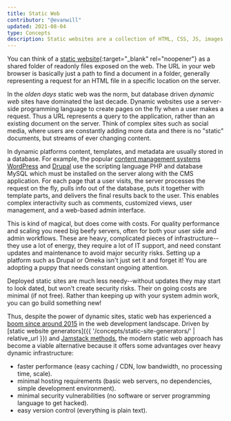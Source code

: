 ```yaml
---
title: Static Web
contributor: "@evanwill"
updated: 2021-08-04
type: Concepts
description: Static websites are a collection of HTML, CSS, JS, images, and other files that are delivered to users exactly as they are on the server. 
---
```


You can think of a [static website](https://en.wikipedia.org/wiki/Static_web_page){:target="_blank" rel="noopener"} as a shared folder of readonly files exposed on the web.
The URL in your web browser is basically just a path to find a document in a folder, generally representing a request for an HTML file in a specific location on the server.

In the *olden days* static web was the norm, but database driven *dynamic web* sites have dominated the last decade.
Dynamic websites use a server-side programming language to create pages on the fly when a user makes a request. 
Thus a URL represents a query to the application, rather than an existing document on the server. 
Think of complex sites such as social media, where users are constantly adding more data and there is no "static" documents, but streams of ever changing content.

In dynamic platforms content, templates, and metadata are usually stored in a database. 
For example, the popular [content management systems](https://en.wikipedia.org/wiki/Content_management_system) [WordPress](https://wordpress.com/) and [Drupal](https://www.drupal.org/) use the scripting language PHP and database MySQL which must be installed on the server along with the CMS application.
For each page that a user visits, the server processes the request on the fly, pulls info out of the database, puts it together with template parts, and delivers the final results back to the user.
This enables complex interactivity such as comments, customized views, user management, and a web-based admin interface.

This is kind of magical, but does come with costs. 
For quality performance and scaling you need big beefy servers, often for both your user side and admin workflows. 
These are heavy, complicated pieces of infrastructure--they use a lot of energy, they require a lot of IT support, and need constant updates and maintenance to avoid major security risks.
Setting up a platform such as Drupal or Omeka isn't just set it and forget it! 
You are adopting a puppy that needs constant ongoing attention.

Deployed static sites are much less needy--without updates they may start to look dated, but won't create security risks.
Their on going costs are minimal (if not free). 
Rather than keeping up with your system admin work, you can go build something new!

Thus, despite the power of dynamic sites, static web has experienced a [boom since around 2015](https://www.smashingmagazine.com/2015/11/modern-static-website-generators-next-big-thing/) in the web development landscape.
Driven by [static website generators]({{ '/concepts/static-site-generators/' | relative_url }}) and [Jamstack methods](https://jamstack.org/), the modern static web approach has become a viable alternative because it offers some advantages over heavy dynamic infrastructure:

- faster performance (easy caching / CDN, low bandwidth, no processing time, scale).
- minimal hosting requirements (basic web servers, no dependencies, simple development environment).
- minimal security vulnerabilities (no software or server programming language to get hacked).
- easy version control (everything is plain text).
